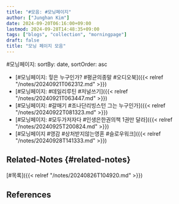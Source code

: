 ```yaml
---
title: "#모음: #모닝페이지"
author: ["Junghan Kim"]
date: 2024-09-20T06:16:00+09:00
lastmod: 2024-09-28T14:48:35+09:00
tags: ["blogs", "collection", "morningpage"]
draft: false
title: "모닝 페이지 모음"
---
```


\#모닝페이지: sortBy: date, sortOrder: asc

<!--more-->

-   [#모닝페이지: 힣은 누구인가? #평균의종말 #오디오북]({{< relref "/notes/20240921T062312.md" >}})
-   [#모닝페이지: #데일리루틴 #저널쓰기]({{< relref "/notes/20240921T063447.md" >}})
-   [#모닝페이지: #갈매기 #조나단리빙스턴 그는 누구인가]({{< relref "/notes/20240922T081323.md" >}})
-   [#모닝페이지: #모두가저자다 #인생은한권의책 1권만 달라]({{< relref "/notes/20240925T200824.md" >}})
-   [#모닝페이지 #영감 #상처받지않는영혼 #슬로우워크]({{< relref "/notes/20240928T141333.md" >}})


## Related-Notes {#related-notes}

[#목록]({{< relref "/notes/20240826T104920.md" >}})

## References

<style>.csl-entry{text-indent: -1.5em; margin-left: 1.5em;}</style><div class="csl-bib-body">
</div>
